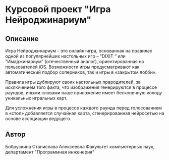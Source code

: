 # Курсовой проект "Игра Нейроджинариум"
## Описание

Игра Нейроджинариум - это онлайн-игра, основанная на правилах одной из популярнейших настольных игр – “DIXIT “ или “Имаджинариум” (отечественный аналог), ориентированная на пользователей iOS. Возможности игры предусматривают как автоматический подбор соперников, так и игры в «закрытом лобби». 

Правила игры дублируют своих настольных прародителей, за исключением того факта, что изображения генерируются в процессе раундов, иными словами наше приложение имеет бесконечную колоду уникальных игральных карт. 

Для усложнения игры в процессе каждого раунда перед голосованием в «стол» добавляется случайная карта, сгенерированная нейросетью на основе ассоциации ведущего.

## Автор

Бобрускина Станислава Алексеевна
Факультет компьютерных наук, департамент "Программная инженерия"

